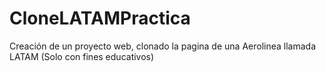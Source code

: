 # CloneLATAMPractica
Creación de un proyecto web, clonado la pagina de una Aerolinea llamada LATAM (Solo con fines educativos)
